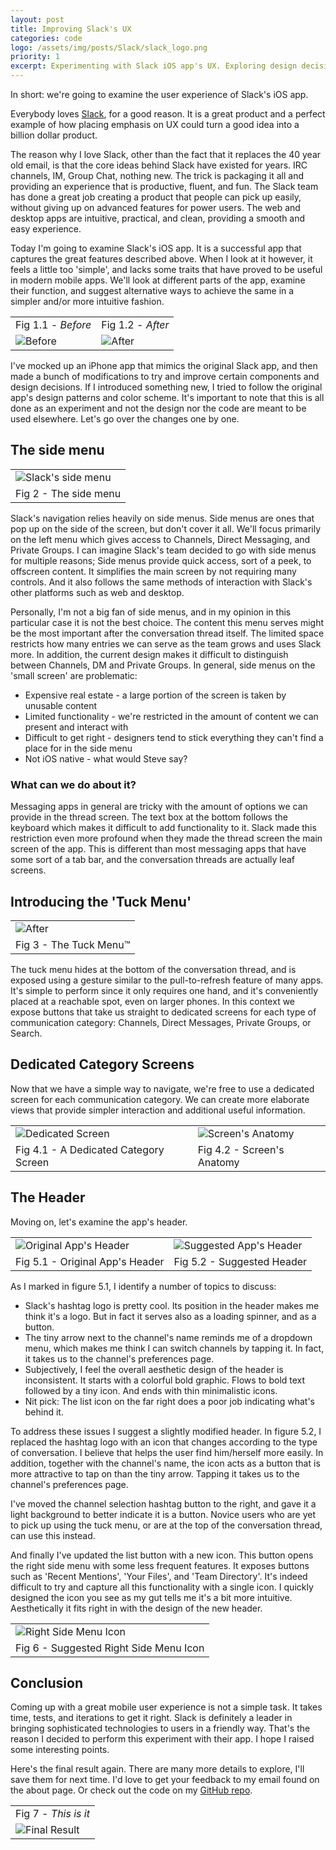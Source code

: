 ```yaml
---
layout: post
title: Improving Slack's UX
categories: code
logo: /assets/img/posts/Slack/slack_logo.png
priority: 1
excerpt: Experimenting with Slack iOS app's UX. Exploring design decisions, coming up with new ideas, and implementing solutions.
---
```

In short: we're going to examine the user experience of Slack's iOS app.

Everybody loves [Slack](https://slack.com/), for a good reason. It is a great product and a perfect example of how placing emphasis on UX could turn a good idea into a billion dollar product.

The reason why I love Slack, other than the fact that it replaces the 40 year old email, is that the core ideas behind Slack have existed for years. IRC channels, IM, Group Chat, nothing new. The trick is packaging it all and providing an experience that is productive, fluent, and fun. The Slack team has done a great job creating a product that people can pick up easily, without giving up on advanced features for power users. The web and desktop apps are intuitive, practical, and clean, providing a smooth and easy experience.

Today I'm going to examine Slack's iOS app. It is a successful app that captures the great features described above. When I look at it however, it feels a little too 'simple', and lacks some traits that have proved to be useful in modern mobile apps. We'll look at different parts of the app, examine their function, and suggest alternative ways to achieve the same in a simpler and/or more intuitive fashion.

<div>
  <table class="table-figures">
    <tr>
      <td><figcaption>Fig 1.1 - <em>Before</em></figcaption></td>
      <td><figcaption>Fig 1.2 - <em>After</em></figcaption></td>
    </tr>
    <tr>
      <td>
        <img alt="Before" src="/assets/img/posts/Slack/slackMockup.gif">
      </td>
      <td>
        <img alt="After" src="/assets/img/posts/Slack/final.gif">
      </td>
    </tr>
  </table>
</div>

I've mocked up an iPhone app that mimics the original Slack app, and then made a bunch of modifications to try and improve certain components and design decisions. If I introduced something new, I tried to follow the original app's design patterns and color scheme. It's important to note that this is all done as an experiment and not the design nor the code are meant to be used elsewhere. Let's go over the changes one by one.

## The side menu

<div>
  <table class="table-figures">
    <tr>
      <td>
        <img alt="Slack's side menu" src="/assets/img/posts/Slack/slackSideMenu.png">
      </td>
    </tr>
    <tr>
      <td><figcaption>Fig 2 - The side menu</figcaption></td>
    </tr>
  </table>
</div>

Slack's navigation relies heavily on side menus. Side menus are ones that pop up on the side of the screen, but don't cover it all. We'll focus primarily on the left menu which gives access to Channels, Direct Messaging, and Private Groups. I can imagine Slack's team decided to go with side menus for multiple reasons; Side menus provide quick access, sort of a peek, to offscreen content. It simplifies the main screen by not requiring many controls. And it also follows the same methods of interaction with Slack's other platforms such as web and desktop.

Personally, I'm not a big fan of side menus, and in my opinion in this particular case it is not the best choice. The content this menu serves might be the most important after the conversation thread itself. The limited space restricts how many entries we can serve as the team grows and uses Slack more. In addition, the current design makes it difficult to distinguish between Channels, DM and Private Groups. In general, side menus on the 'small screen' are problematic:

* Expensive real estate - a large portion of the screen is taken by unusable content
* Limited functionality - we're restricted in the amount of content we can present and interact with
* Difficult to get right - designers tend to stick everything they can't find a place for in the side menu
* Not iOS native - what would Steve say?

### What can we do about it?

Messaging apps in general are tricky with the amount of options we can provide in the thread screen. The text box at the bottom follows the keyboard which makes it difficult to add functionality to it. Slack made this restriction even more profound when they made the thread screen the main screen of the app. This is different than most messaging apps that have some sort of a tab bar, and the conversation threads are actually leaf screens.

## Introducing the 'Tuck Menu'

<div>
  <table class="table-figures">
    <tr>
      <td>
        <img alt="After" src="/assets/img/posts/Slack/tuckMenu.gif">
      </td>
    </tr>
    <tr>
      <td><figcaption>Fig 3 - The Tuck Menu™</figcaption></td>
    </tr>
  </table>
</div>

The tuck menu hides at the bottom of the conversation thread, and is exposed using a gesture similar to the pull-to-refresh feature of many apps. It's simple to perform since it only requires one hand, and it's conveniently placed at a reachable spot, even on larger phones. In this context we expose buttons that take us straight to dedicated screens for each type of communication category: Channels, Direct Messages, Private Groups, or Search.

## Dedicated Category Screens

Now that we have a simple way to navigate, we're free to use a dedicated screen for each communication category. We can create more elaborate views that provide simpler interaction and additional useful information.

<div>
  <table class="table-figures">
    <tr>
      <td>
        <img alt="Dedicated Screen" src="/assets/img/posts/Slack/final.gif">
      </td>
      <td>
        <img alt="Screen's Anatomy" src="/assets/img/posts/Slack/dedicatedScreen.png">
      </td>
    </tr>
    <tr>
      <td><figcaption>Fig 4.1 - A Dedicated Category Screen</figcaption></td>
      <td><figcaption>Fig 4.2 - Screen's Anatomy</figcaption></td>
    </tr>
  </table>
</div>

## The Header

Moving on, let's examine the app's header.

<div>
  <table class="table-figures">
    <tr>
      <td>
        <img alt="Original App's Header" src="/assets/img/posts/Slack/oldHeaderMarkup.png">
      </td>
      <td>
        <img alt="Suggested App's Header" src="/assets/img/posts/Slack/newHeaderMarkup.png">
      </td>
    </tr>
    <tr>
      <td><figcaption>Fig 5.1 - Original App's Header</figcaption></td>
      <td><figcaption>Fig 5.2 - Suggested Header</figcaption></td>
    </tr>
  </table>
</div>

As I marked in figure 5.1, I identify a number of topics to discuss:

* Slack's hashtag logo is pretty cool. Its position in the header makes me think it's a logo. But in fact it serves also as a loading spinner, and as a button.
* The tiny arrow next to the channel's name reminds me of a dropdown menu, which makes me think I can switch channels by tapping it. In fact, it takes us to the channel's preferences page.
* Subjectively, I feel the overall aesthetic design of the header is inconsistent. It starts with a colorful bold graphic. Flows to bold text followed by a tiny icon. And ends with thin minimalistic icons.
* Nit pick: The list icon on the far right does a poor job indicating what's behind it.

To address these issues I suggest a slightly modified header. In figure 5.2, I replaced the hashtag logo with an icon that changes according to the type of conversation. I believe that helps the user find him/herself more easily. In addition, together with the channel's name, the icon acts as a button that is more attractive to tap on than the tiny arrow. Tapping it takes us to the channel's preferences page.

I've moved the channel selection hashtag button to the right, and gave it a light background to better indicate it is a button. Novice users who are yet to pick up using the tuck menu, or are at the top of the conversation thread, can use this instead.

And finally I've updated the list button with a new icon. This button opens the right side menu with some less frequent features. It exposes buttons such as 'Recent Mentions', 'Your Files', and 'Team Directory'. It's indeed difficult to try and capture all this functionality with a single icon. I quickly designed the icon you see as my gut tells me it's a bit more intuitive. Aesthetically it fits right in with the design of the new header.

<div>
  <table class="table-figures">
    <tr>
      <td>
        <img alt="Right Side Menu Icon" src="/assets/img/posts/Slack/rightSideMenuIcon.png">
      </td>
    </tr>
    <tr>
      <td><figcaption>Fig 6 - Suggested Right Side Menu Icon</figcaption></td>
    </tr>
  </table>
</div>

## Conclusion

Coming up with a great mobile user experience is not a simple task. It takes time, tests, and iterations to get it right. Slack is definitely a leader in bringing sophisticated technologies to users in a friendly way. That's the reason I decided to perform this experiment with their app. I hope I raised some interesting points.

Here's the final result again. There are many more details to explore, I'll save them for next time. I'd love to get your feedback to my email found on the about page. Or check out the code on my [GitHub repo](https://github.com/eithanshavit/SlackUX).

<div>
  <table class="table-figures">
    <tr>
      <td><figcaption>Fig 7 - <em>This is it</em></figcaption></td>
    </tr>
    <tr>
      <td>
        <img alt="Final Result" src="/assets/img/posts/Slack/final.gif">
      </td>
    </tr>
  </table>
</div>
